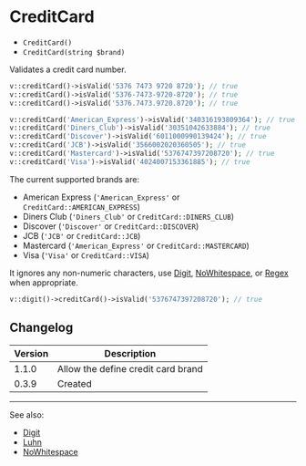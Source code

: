# CreditCard

- `CreditCard()`
- `CreditCard(string $brand)`

Validates a credit card number.

```php
v::creditCard()->isValid('5376 7473 9720 8720'); // true
v::creditCard()->isValid('5376-7473-9720-8720'); // true
v::creditCard()->isValid('5376.7473.9720.8720'); // true

v::creditCard('American_Express')->isValid('340316193809364'); // true
v::creditCard('Diners_Club')->isValid('30351042633884'); // true
v::creditCard('Discover')->isValid('6011000990139424'); // true
v::creditCard('JCB')->isValid('3566002020360505'); // true
v::creditCard('Mastercard')->isValid('5376747397208720'); // true
v::creditCard('Visa')->isValid('4024007153361885'); // true
```

The current supported brands are:

- American Express (`'American_Express'` or `CreditCard::AMERICAN_EXPRESS`)
- Diners Club (`'Diners_Club'` or `CreditCard::DINERS_CLUB`)
- Discover (`'Discover'` or `CreditCard::DISCOVER`)
- JCB (`'JCB'` or `CreditCard::JCB`)
- Mastercard (`'American_Express'` or `CreditCard::MASTERCARD`)
- Visa (`'Visa'` or `CreditCard::VISA`)

It ignores any non-numeric characters, use [Digit](Digit.md),
[NoWhitespace](NoWhitespace.md), or [Regex](Regex.md) when appropriate.

```php
v::digit()->creditCard()->isValid('5376747397208720'); // true
```

## Changelog

Version | Description
--------|-------------
  1.1.0 | Allow the define credit card brand
  0.3.9 | Created

***
See also:

- [Digit](Digit.md)
- [Luhn](Luhn.md)
- [NoWhitespace](NoWhitespace.md)
